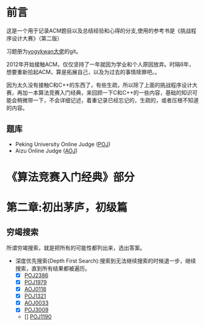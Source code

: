 # 前言
这是一个用于记录ACM题目以及总结经验和心得的分支,使用的参考书是《挑战程序设计大赛》（第二版）

习题册为[yogykwan大佬](https://github.com/yogykwan/acm-challenge-workbook)的git。

2012年开始接触ACM，仅仅坚持了一年就因为学业和个人原因放弃。时隔6年，想要重新拾起ACM，算是拓展自己，以及为过去的事情赎罪吧。。

因为太久没有接触C和C++的东西了，有些生疏，所以除了上面的挑战程序设计大赛，再加一本算法竞赛入门经典，来回顾一下C和C++的一些内容，基础的知识可能会稍微带一下，不会详细记述，着重记录已经忘记的，生疏的，或者压根不知道的内容。

## 题库
- Peking University Online Judge ([POJ](http://poj.org/))
- Aizu Online Judge ([AOJ](http://judge.u-aizu.ac.jp/onlinejudge/index.jsp?lang=en))

# 《算法竞赛入门经典》部分

# 第二章:初出茅庐，初级篇
## 穷竭搜索
所谓穷竭搜索，就是把所有的可能性都列出来，选出答案。
- 深度优先搜索(Depth First Search):搜索到无法继续搜索的时候退一步，继续搜索，直到所有结果都被遍历。
    - [x] [POJ2386](http://poj.org/problem?id=2386)
    - [x] [POJ1979](http://poj.org/problem?id=1979)
    - [x] [AOJ0118](http://judge.u-aizu.ac.jp/onlinejudge/description.jsp?id=0118)
    - [x] [POJ1321](http://poj.org/problem?id=1321)
    - [x] [AOJ0033](http://judge.u-aizu.ac.jp/onlinejudge/description.jsp?id=0033)
    - [x] [POJ3009](http://poj.org/problem?id=3009)
    - [] [POJ1190](http://poj.org/problem?id=1190)
